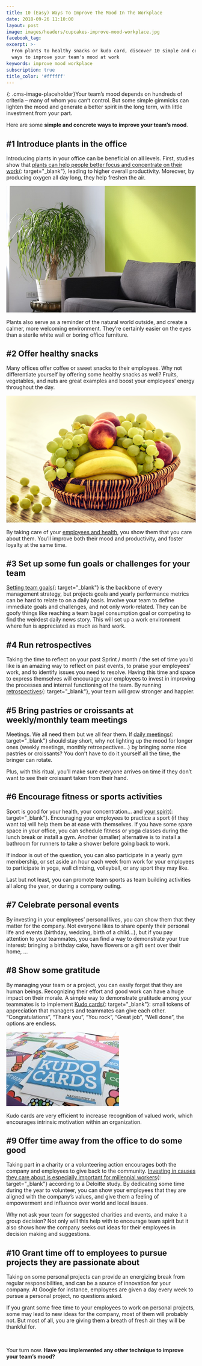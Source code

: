 ```yaml
---
title: 10 (Easy) Ways To Improve The Mood In The Workplace
date: 2018-09-26 11:10:00
layout: post
image: images/headers/cupcakes-improve-mood-workplace.jpg
facebook_tag:
excerpt: >-
  From plants to healthy snacks or kudo card, discover 10 simple and concrete
  ways to improve your team's mood at work
keywords: improve mood workplace
subscription: true
title_color: '#ffffff'
---
```


![](data:image/png;base64,iVBORw0KGgoAAAANSUhEUgAAAAEAAAABCAYAAAAfFcSJAAAADUlEQVQYV2NYtWrVfwAG/gL+NbCogwAAAABJRU5ErkJggg==){: .cms-image-placeholder}Your team’s mood depends on hundreds of criteria – many of whom you can’t control. But some simple gimmicks can lighten the mood and generate a better spirit in the long term, with little investment from your part.&nbsp;

Here are some **simple and concrete ways to improve your team’s mood**.

## \#1 Introduce plants in the office

Introducing plants in your office can be beneficial on all levels. First, studies show that [plants can help people better focus and concentrate on their work](http://ellisonchair.tamu.edu/health-and-well-being-benefits-of-plants/#.VgrduivNMUk){: target="_blank"}, leading to higher overall productivity. Moreover, by producing oxygen all day long, they help freshen the air.

![](/uploads/office-1696739-640.jpg)

Plants also serve as a reminder of the natural world outside, and create a calmer, more welcoming environment. They’re certainly easier on the eyes than a sterile white wall or boring office furniture.

## \#2 Offer healthy snacks

Many offices offer coffee or sweet snacks to their employees. Why not differentiate yourself by offering some healthy snacks as well? Fruits, vegetables, and nuts are great examples and boost your employees’ energy throughout the day.

![](/uploads/apples-bananas-basket-235294.jpg)

By taking care of your [employees and health](/2019/03/29/why-doing-team-health-checks.html), you show them that you care about them. You’ll improve both their mood and productivity, and foster loyalty at the same time.

## \#3 Set up some fun goals or challenges for your team

[Setting team goals](http://www.themuse.com/career/what-i-learned-about-management-from-a-road-trip/){: target="_blank"} is the backbone of every management strategy, but projects goals and yearly performance metrics can be hard to relate to on a daily basis. Involve your team to define immediate goals and challenges, and not only work-related. They can be goofy things like reaching a team bagel consumption goal or competing to find the weirdest daily news story. This will set up a work environment where fun is appreciated as much as hard work.

## \#4 Run retrospectives

Taking the time to reflect on your past Sprint / month / the set of time you’d like is an amazing way to reflect on past events, to praise your employees’ work, and to identify issues you need to resolve. Having this time and space to express themselves will encourage your employees to invest in improving the processes and internal functioning of the team. By running [retrospectives](https://blog.teammood.com/2018/02/07/a-simple-guide-to-run-agile-retrospectives.html){: target="_blank"}, your team will grow stronger and happier.

## \#5 Bring pastries or croissants at weekly/monthly team meetings

Meetings. We all need them but we all fear them. If [daily meetings](https://blog.teammood.com/2018/04/18/best-practices-to-run-effective-daily-standup-meetings.html){: target="_blank"} should stay short, why not lighting up the mood for longer ones (weekly meetings, monthly retrospectives…) by bringing some nice pastries or croissants? You don’t have to do it yourself all the time, the bringer can rotate.

Plus, with this ritual, you’ll make sure everyone arrives on time if they don’t want to see their croissant taken from their hand.

## \#6 Encourage fitness or sports activities

Sport is good for your health, your concentration… and [your spirit](https://www.muhealth.org/conditions-treatments/pediatrics/adolescent-medicine/benefits-of-sports){: target="_blank"}. Encouraging your employees to practice a sport (if they want to) will help them be at ease with themselves. If you have some spare space in your office, you can schedule fitness or yoga classes during the lunch break or install a gym. Another (smaller) alternative is to install a bathroom for runners to take a shower before going back to work.

If indoor is out of the question, you can also participate in a yearly gym membership, or set aside an hour each week from work for your employees to participate in yoga, wall climbing, volleyball, or any sport they may like.

Last but not least, you can promote team sports as team building activities all along the year, or during a company outing.

## \#7 Celebrate personal events

By investing in your employees’ personal lives, you can show them that they matter for the company. Not everyone likes to share openly their personal life and events (birthday, wedding, birth of a child…), but if you pay attention to your teammates, you can find a way to demonstrate your true interest: bringing a birthday cake, have flowers or a gift sent over their home, …

## \#8 Show some gratitude&nbsp;

By managing your team or a project, you can easily forget that they are human beings. Recognizing their effort and good work can have a huge impact on their morale. A simple way to demonstrate gratitude among your teammates is to implement [Kudo cards](https://management30.com/product/kudo-cards/){: target="_blank"}\: small tokens of appreciation that managers and teammates can give each other. “Congratulations”, “Thank you”, “You rock”, “Great job”, “Well done”, the options are endless.

![](/uploads/kudo-cards-300x197.jpg)

Kudo cards are very efficient to increase recognition of valued work, which encourages intrinsic motivation within an organization.

## \#9 Offer time away from the office to do some good

Taking part in a charity or a volunteering action encourages both the company and employees to give back to the community. [Investing in causes they care about is especially important for millennial workers](https://blog.teammood.com/2018/04/02/managers-do-you-know-how-to-work-with-millennials.html){: target="_blank"} according to a Deloitte study. By dedicating some time during the year to volunteer, you can show your employees that they are aligned with the company’s values, and give them a feeling of empowerment and influence over world and local issues.

Why not ask your team for suggested charities and events, and make it a group decision? Not only will this help with to encourage team spirit but it also shows how the company seeks out ideas for their employees in decision making and suggestions.

## \#10 Grant time off to employees to pursue projects they are passionate about

Taking on some personal projects can provide an energizing break from regular responsibilities, and can be a source of innovation for your company. At Google for instance, employees are given a day every week to pursue a personal project, no questions asked.

If you grant some free time to your employees to work on personal projects, some may lead to new ideas for the company, most of them will probably not. But most of all, you are giving them a breath of fresh air they will be thankful for.

&nbsp;

Your turn now. **Have you implemented any other technique to improve your team’s mood?**